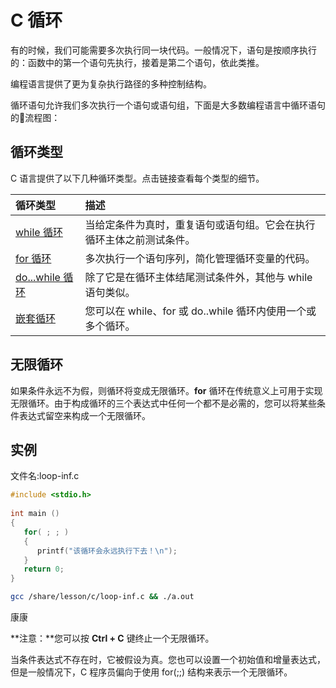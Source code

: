 # C 循环

有的时候，我们可能需要多次执行同一块代码。一般情况下，语句是按顺序执行的：函数中的第一个语句先执行，接着是第二个语句，依此类推。

编程语言提供了更为复杂执行路径的多种控制结构。

循环语句允许我们多次执行一个语句或语句组，下面是大多数编程语言中循环语句的流程图：

## 循环类型

C 语言提供了以下几种循环类型。点击链接查看每个类型的细节。

| 循环类型                                                     | 描述                                                         |
| :----------------------------------------------------------- | :----------------------------------------------------------- |
| [while 循环](./loop-while.html) | 当给定条件为真时，重复语句或语句组。它会在执行循环主体之前测试条件。 |
| [for 循环](./loop-for.html) | 多次执行一个语句序列，简化管理循环变量的代码。               |
| [do...while 循环](./loop-dowhile.html) | 除了它是在循环主体结尾测试条件外，其他与 while 语句类似。    |
| [嵌套循环](./loop-nested.html) | 您可以在 while、for 或 do..while 循环内使用一个或多个循环。  |

## 无限循环

如果条件永远不为假，则循环将变成无限循环。**for** 循环在传统意义上可用于实现无限循环。由于构成循环的三个表达式中任何一个都不是必需的，您可以将某些条件表达式留空来构成一个无限循环。

## 实例

文件名:loop-inf.c

```c
#include <stdio.h>
 
int main ()
{
   for( ; ; )
   {
      printf("该循环会永远执行下去！\n");
   }
   return 0;
}
```

```bash
gcc /share/lesson/c/loop-inf.c && ./a.out
```

康康

**注意：**您可以按 **Ctrl + C** 键终止一个无限循环。

当条件表达式不存在时，它被假设为真。您也可以设置一个初始值和增量表达式，但是一般情况下，C 程序员偏向于使用 for(;;) 结构来表示一个无限循环。

